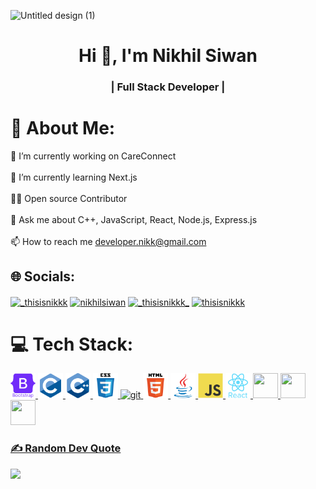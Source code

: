 ![Untitled design (1)](https://github.com/ThisisNikkk/ThisisNikkk/assets/113753784/77e6a39d-272e-4ddf-9b8c-0085d8b9cd2b)

<h1 align="center">Hi 👋, I'm Nikhil Siwan</h1>
<h3 align="center">| Full Stack Developer |</h3>

# 💫 About Me:
🔭 I’m currently working on CareConnect <br><br>🌱 I’m currently learning Next.js <br><br>👨‍💻 Open source Contributor <br><br>💬 Ask me about C++, JavaScript, React, Node.js, Express.js <br><br>📫 How to reach me developer.nikk@gmail.com


## 🌐 Socials:
<p align="left">
<a href="https://twitter.com/_thisisnikkk" target="blank"><img align="center" src="https://raw.githubusercontent.com/rahuldkjain/github-profile-readme-generator/master/src/images/icons/Social/twitter.svg" alt="_thisisnikkk" height="30" width="40" /></a>
<a href="https://linkedin.com/in/nikhilsiwan" target="blank"><img align="center" src="https://raw.githubusercontent.com/rahuldkjain/github-profile-readme-generator/master/src/images/icons/Social/linked-in-alt.svg" alt="nikhilsiwan" height="30" width="40" /></a>
<a href="https://instagram.com/_thisisnikkk_" target="blank"><img align="center" src="https://raw.githubusercontent.com/rahuldkjain/github-profile-readme-generator/master/src/images/icons/Social/instagram.svg" alt="_thisisnikkk_" height="30" width="40" /></a>
<a href="https://www.leetcode.com/thisisnikkk" target="blank"><img align="center" src="https://raw.githubusercontent.com/rahuldkjain/github-profile-readme-generator/master/src/images/icons/Social/leet-code.svg" alt="thisisnikkk" height="30" width="40" /></a>
</p>

# 💻 Tech Stack:
<p align="left"> <a href="https://getbootstrap.com" target="_blank" rel="noreferrer"> <img src="https://raw.githubusercontent.com/devicons/devicon/master/icons/bootstrap/bootstrap-plain-wordmark.svg" alt="bootstrap" width="40" height="40"/> </a> <a href="https://www.cprogramming.com/" target="_blank" rel="noreferrer"> <img src="https://raw.githubusercontent.com/devicons/devicon/master/icons/c/c-original.svg" alt="c" width="40" height="40"/> </a> <a href="https://www.w3schools.com/cpp/" target="_blank" rel="noreferrer"> <img src="https://raw.githubusercontent.com/devicons/devicon/master/icons/cplusplus/cplusplus-original.svg" alt="cplusplus" width="40" height="40"/> </a> <a href="https://www.w3schools.com/css/" target="_blank" rel="noreferrer"> <img src="https://raw.githubusercontent.com/devicons/devicon/master/icons/css3/css3-original-wordmark.svg" alt="css3" width="40" height="40"/> </a> <a href="https://git-scm.com/" target="_blank" rel="noreferrer"> <img src="https://www.vectorlogo.zone/logos/git-scm/git-scm-icon.svg" alt="git" width="40" height="40"/> </a> <a href="https://www.w3.org/html/" target="_blank" rel="noreferrer"> <img src="https://raw.githubusercontent.com/devicons/devicon/master/icons/html5/html5-original-wordmark.svg" alt="html5" width="40" height="40"/> </a> <a href="https://www.java.com" target="_blank" rel="noreferrer"> <img src="https://raw.githubusercontent.com/devicons/devicon/master/icons/java/java-original.svg" alt="java" width="40" height="40"/> </a> <a href="https://developer.mozilla.org/en-US/docs/Web/JavaScript" target="_blank" rel="noreferrer"> <img src="https://raw.githubusercontent.com/devicons/devicon/master/icons/javascript/javascript-original.svg" alt="javascript" width="40" height="40"/> </a> <a href="https://www.mysql.com/" target="_blank" rel="noreferrer"> <img src="https://raw.githubusercontent.com/devicons/devicon/master/icons/react/react-original-wordmark.svg" alt="react" width="40" height="40"/> <img src ="https://e7.pngegg.com/pngimages/306/37/png-clipart-node-js-logo-node-js-javascript-web-application-express-js-computer-software-others-miscellaneous-text.png" width="40" height="40"/> <img src= "https://logowik.com/content/uploads/images/tailwind-css3232.logowik.com.webp" width="40" height = "40"/> <img src= "https://th.bing.com/th/id/OIP.1fZjQpkRMKTBGN_7H5YnFwHaGL?rs=1&pid=ImgDetMain" width="40" height = "40"/></p>

### ✍️ Random Dev Quote
![](https://quotes-github-readme.vercel.app/api?type=horizontal&theme=dark)
